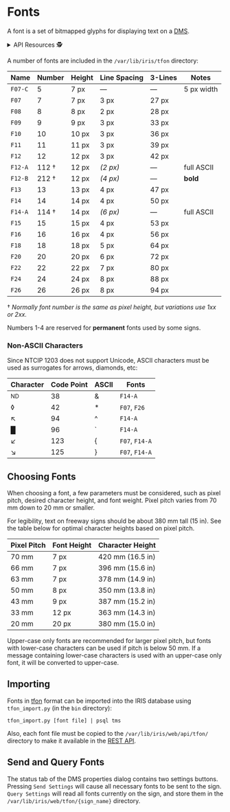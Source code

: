 # Fonts

A font is a set of bitmapped glyphs for displaying text on a [DMS].

<details>
<summary>API Resources 🕵️ </summary>

* `iris/api/font` (primary)
* `iris/api/tfon/{name}.tfon`

| Access  | Primary           |
|---------|-------------------|
| 👁️  View | name, font_number |

</details>

A number of fonts are included in the `/var/lib/iris/tfon` directory:

Name    | Number | Height | Line Spacing | 3-Lines | Notes
--------|--------|--------|--------------|---------|-----------
`F07-C` | 5      | 7 px   | —            | —       | 5 px width
`F07`   | 7      | 7 px   | 3 px         | 27 px   |
`F08`   | 8      | 8 px   | 2 px         | 28 px   |
`F09`   | 9      | 9 px   | 3 px         | 33 px   |
`F10`   | 10     | 10 px  | 3 px         | 36 px   |
`F11`   | 11     | 11 px  | 3 px         | 39 px   |
`F12`   | 12     | 12 px  | 3 px         | 42 px   |
`F12-A` | 112 †  | 12 px  | _(2 px)_     | —       | full ASCII
`F12-B` | 212 †  | 12 px  | _(4 px)_     | —       | **bold**
`F13`   | 13     | 13 px  | 4 px         | 47 px   |
`F14`   | 14     | 14 px  | 4 px         | 50 px   |
`F14-A` | 114 †  | 14 px  | _(6 px)_     | —       | full ASCII
`F15`   | 15     | 15 px  | 4 px         | 53 px   |
`F16`   | 16     | 16 px  | 4 px         | 56 px   |
`F18`   | 18     | 18 px  | 5 px         | 64 px   |
`F20`   | 20     | 20 px  | 6 px         | 72 px   |
`F22`   | 22     | 22 px  | 7 px         | 80 px   |
`F24`   | 24     | 24 px  | 8 px         | 88 px   |
`F26`   | 26     | 26 px  | 8 px         | 94 px   |

† _Normally font number is the same as pixel height, but variations use
1xx or 2xx._

Numbers 1-4 are reserved for **permanent** fonts used by some signs.

### Non-ASCII Characters

Since NTCIP 1203 does not support Unicode, ASCII characters must be used as
surrogates for arrows, diamonds, etc:

| Character     | Code Point | ASCII | Fonts
|---------------|------------|-------|----------------------
| <sup>ND</sup> | 38         | &     | `F14-A`
| ◊             | 42         | *     | `F07`, `F26`
| ↖             | 94         | ^     | `F14-A`
| █             | 96         | \`    | `F14-A`
| ↙             | 123        | {     | `F07`, `F14-A`
| ↘             | 125        | }     | `F07`, `F14-A`

## Choosing Fonts

When choosing a font, a few parameters must be considered, such as pixel pitch,
desired character height, and font weight.  Pixel pitch varies from 70 mm down
to 20 mm or smaller.

For legibility, text on freeway signs should be about 380 mm tall (15 in).  See
the table below for optimal character heights based on pixel pitch.

Pixel Pitch | Font Height | Character Height
------------|-------------|-----------------
70 mm       | 7 px        | 420 mm (16.5 in)
66 mm       | 7 px        | 396 mm (15.6 in)
63 mm       | 7 px        | 378 mm (14.9 in)
50 mm       | 8 px        | 350 mm (13.8 in)
43 mm       | 9 px        | 387 mm (15.2 in)
33 mm       | 12 px       | 363 mm (14.3 in)
20 mm       | 20 px       | 380 mm (15.0 in)

Upper-case only fonts are recommended for larger pixel pitch, but fonts with
lower-case characters can be used if pitch is below 50 mm.  If a message
containing lower-case characters is used with an upper-case only font, it will
be converted to upper-case.

## Importing

Fonts in [tfon] format can be imported into the IRIS database using
`tfon_import.py` (in the `bin` directory):

```
tfon_import.py [font file] | psql tms
```

Also, each font file must be copied to the `/var/lib/iris/web/api/tfon/`
directory to make it available in the [REST API].

## Send and Query Fonts

The status tab of the DMS properties dialog contains two settings buttons.
Pressing `Send Settings` will cause all necessary fonts to be sent to the sign.
`Query Settings` will read all fonts currently on the sign, and store them in
the `/var/lib/iris/web/tfon/{sign_name}` directory.


[BDF]: https://en.wikipedia.org/wiki/Glyph_Bitmap_Distribution_Format
[DMS]: dms.html
[fontu]: https://github.com/DougLau/tfon/tree/main/fontu
[REST API]: rest_api.html
[tfon]: https://github.com/DougLau/tfon/tree/main/tfon

